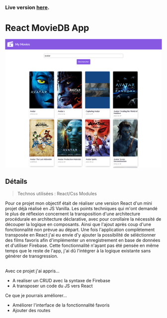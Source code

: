 ### Live version [here](https://react-moviedb-virginiebouvarel.vercel.app/).

# React MovieDB App

![Design preview for this project ](./src/assets/preview.png)

## Détails

> Technos utilisées : React/Css Modules

Pour ce projet mon objectif était de réaliser une version React d'un mini projet déjà réalisé en JS Vanilla.
Les points techniques qui m'ont demandé le plus de réflexion concernent la transposition d'une architecture procédurale en architecture déclarative, avec pour corollaire la nécessité de découper la logique en composants. Ainsi que l'ajout après coup d'une fonctionnalité non prévue au départ. Une fois l'application complètement transposée en React j'ai eu envie d'y ajouter la possibilité de séléctionner des films favoris afin d'implémenter un enregistrement en base de données et d'utiliser Firebase. Cette fonctionnalité n'ayant pas été pensée en même temps que le reste de l'app, j'ai dû l'intégrer à la logique existante sans générer de transgression.<br><br>

Avec ce projet j'ai appris...

- A realiser un CRUD avec la syntaxe de Firebase
- A transposer un code du JS vers React

Ce que je pourrais améliorer...

- Améliorer l'interface de la fonctionnalité favoris
- Ajouter des routes
